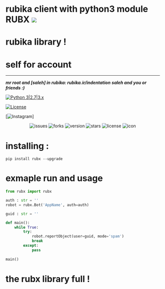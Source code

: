 # rubika client with python3 module RUBX ![](https://i.imgur.com/fe85aVR.png)

# rubika library !
# self for account
____________________

 ***mr root and [saleh] in rubika: rubika.ir/indentation***
 ***saleh and you or friends :)***

[![Python 3|2.7|3.x](https://img.shields.io/badge/python-3|3.0|3.x-yellow.svg)](https://www.python.org/)

[![License](https://img.shields.io/badge/license-GPLv2-red.svg)](https://raw.githubusercontent.com/filtering-rubika-ryson/reporter-rubika)

[![Instagram](https://img.shields.io/badge/Instagram-@mu3almun.sav)]


<div align="center">

![issues](https://img.shields.io/github/issues/mester-root/rubx)
![forks](https://img.shields.io/github/forks/mester-root/rubx)
![version](https://img.shields.io/badge/version-v--1.0.1--beta-yellow)
![stars](https://img.shields.io/github/stars/mester-root/rubx)
![license](https://img.shields.io/github/license/mester-root/rubx)
![icon](https://raw.githubusercontent.com/Mester-Root/rubx/main/logo.png)
</div>


# installing :

```pip install rubx --upgrade```

# exmaple run and usage

```python 
from rubx import rubx

auth : str = ''
robot = rubx.Bot('AppName', auth=auth)

guid : str = ''

def main():
    while True:
        try:
            robot.reportObject(user=guid, mode='spam')
            break
        except:
            pass
            
main()
```

# the rubx library full !
